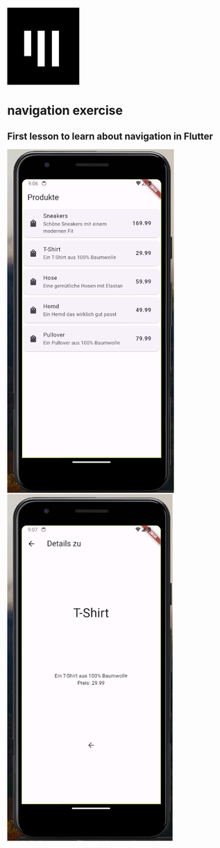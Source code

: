 ![app-akademie-logo](app_akademie_logo.png)

# navigation exercise

## First lesson to learn about navigation in Flutter  

![first screenshot](screenshot-01.png)
![secons-screenshot](screenshot-02.png)